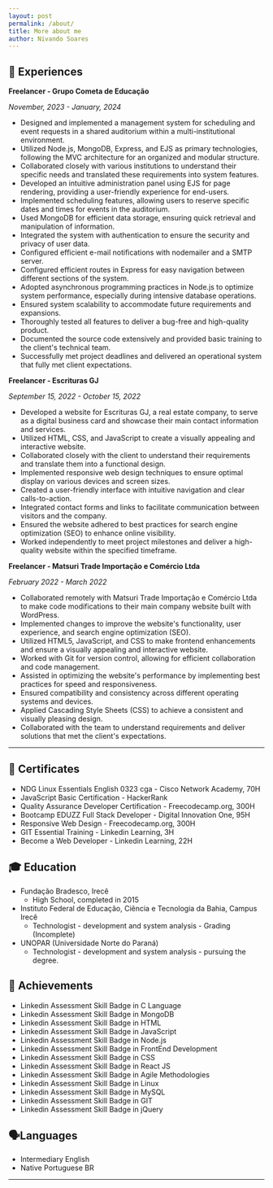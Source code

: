 ```yaml
---
layout: post
permalink: /about/
title: More about me
author: Nivando Soares
---
```


## 💼 Experiences

**Freelancer - Grupo Cometa de Educação**

*November, 2023 - January, 2024*

- Designed and implemented a management system for scheduling and event requests in a shared auditorium within a multi-institutional environment.
- Utilized Node.js, MongoDB, Express, and EJS as primary technologies, following the MVC architecture for an organized and modular structure.
- Collaborated closely with various institutions to understand their specific needs and translated these requirements into system features.
- Developed an intuitive administration panel using EJS for page rendering, providing a user-friendly experience for end-users.
- Implemented scheduling features, allowing users to reserve specific dates and times for events in the auditorium.
- Used MongoDB for efficient data storage, ensuring quick retrieval and manipulation of information.
- Integrated the system with authentication to ensure the security and privacy of user data.
- Configured efficient e-mail notifications with nodemailer and a SMTP server.
- Configured efficient routes in Express for easy navigation between different sections of the system.
- Adopted asynchronous programming practices in Node.js to optimize system performance, especially during intensive database operations.
- Ensured system scalability to accommodate future requirements and expansions.
- Thoroughly tested all features to deliver a bug-free and high-quality product.
- Documented the source code extensively and provided basic training to the client's technical team.
- Successfully met project deadlines and delivered an operational system that fully met client expectations.

**Freelancer - Escrituras GJ**

*September 15, 2022 - October 15, 2022*


- Developed a website for Escrituras GJ, a real estate company, to serve as a digital business card and showcase their main contact information and services.
- Utilized HTML, CSS, and JavaScript to create a visually appealing and interactive website.
- Collaborated closely with the client to understand their requirements and translate them into a functional design.
- Implemented responsive web design techniques to ensure optimal display on various devices and screen sizes.
- Created a user-friendly interface with intuitive navigation and clear calls-to-action.
- Integrated contact forms and links to facilitate communication between visitors and the company.
- Ensured the website adhered to best practices for search engine optimization (SEO) to enhance online visibility.
- Worked independently to meet project milestones and deliver a high-quality website within the specified timeframe.



**Freelancer - Matsuri Trade Importação e Comércio Ltda**

*February 2022 - March 2022*


- Collaborated remotely with Matsuri Trade Importação e Comércio Ltda to make code modifications to their main company website built with WordPress.
- Implemented changes to improve the website's functionality, user experience, and search engine optimization (SEO).
- Utilized HTML5, JavaScript, and CSS to make frontend enhancements and ensure a visually appealing and interactive website.
- Worked with Git for version control, allowing for efficient collaboration and code management.
- Assisted in optimizing the website's performance by implementing best practices for speed and responsiveness.
- Ensured compatibility and consistency across different operating systems and devices.
- Applied Cascading Style Sheets (CSS) to achieve a consistent and visually pleasing design.
- Collaborated with the team to understand requirements and deliver solutions that met the client's expectations.

---



## 📜 Certificates

- NDG Linux Essentials English 0323 cga - Cisco Network Academy, 70H
- JavaScript Basic Certification - HackerRank
- Quality Assurance Developer Certification - Freecodecamp.org, 300H
- Bootcamp EDUZZ Full Stack Developer - Digital Innovation One, 95H
- Responsive Web Design - Freecodecamp.org, 300H
- GIT Essential Training - Linkedin Learning, 3H
- Become a Web Developer - Linkedin Learning, 22H

## 🎓 Education

- Fundação Bradesco, Irecê
  - High School, completed in 2015
- Instituto Federal de Educação, Ciência e Tecnologia da Bahia, Campus Irecê
  - Technologist - development and system analysis - Grading (Incomplete)
- UNOPAR (Universidade Norte do Paraná)
  - Technologist - development and system analysis - pursuing the degree.

## 🏅 Achievements

- Linkedin Assessment Skill Badge in C Language
- Linkedin Assessment Skill Badge in MongoDB
- Linkedin Assessment Skill Badge in HTML
- Linkedin Assessment Skill Badge in JavaScript
- Linkedin Assessment Skill Badge in Node.js
- Linkedin Assessment Skill Badge in FrontEnd Development
- Linkedin Assessment Skill Badge in CSS
- Linkedin Assessment Skill Badge in React JS
- Linkedin Assessment Skill Badge in Agile Methodologies
- Linkedin Assessment Skill Badge in Linux
- Linkedin Assessment Skill Badge in MySQL
- Linkedin Assessment Skill Badge in GIT
- Linkedin Assessment Skill Badge in jQuery

## 🗣️Languages

- Intermediary English 
- Native Portuguese BR

---

